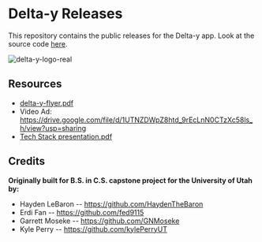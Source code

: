 # Delta-y Releases

This repository contains the public releases for the Delta-y app. Look at the source code [here](https://github.com/delta-y-app/delta-y).

![delta-y-logo-real](https://user-images.githubusercontent.com/43355097/145533690-cb4fad8d-caa9-4950-a2d9-4fff99b6f5a4.png)

## Resources
- [delta-y-flyer.pdf](https://github.com/delta-y-app/delta-y-releases/files/7690804/delta-y-flyer.pdf)
- Video Ad: https://drive.google.com/file/d/1UTNZDWpZ8htd_9rEcLnN0CTzXc58ls_h/view?usp=sharing
- [Tech Stack presentation.pdf](https://github.com/delta-y-app/delta-y-releases/files/7690826/Tech.Stack.presentation.pdf)

## Credits

**Originally built for B.S. in C.S. capstone project for the University of Utah by:**

- Hayden LeBaron -- https://github.com/HaydenTheBaron
- Erdi Fan -- https://github.com/fed9115
- Garrett Moseke -- https://github.com/GNMoseke
- Kyle Perry -- https://github.com/kylePerryUT
 
